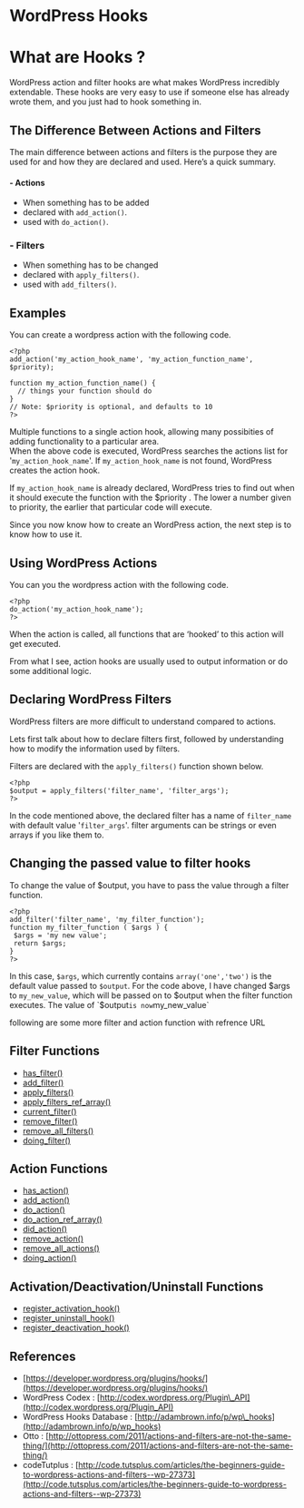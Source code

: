 # WordPress Hooks

# What are Hooks ?

WordPress action and filter hooks are what makes WordPress incredibly extendable. These hooks are very easy to use if someone else has already wrote them, and you just had to hook something in.

## The Difference Between Actions and Filters

The main difference between actions and filters is the purpose they are used for and how they are declared and used. Here’s a quick summary.

#### - Actions

* When something has to be added
* declared with `add_action()`.
* used with `do_action()`.

### - Filters

* When something has to be changed
* declared with `apply_filters()`.
* used with `add_filters()`.

## Examples

You can create a wordpress action with the following code.

```
<?php 
add_action('my_action_hook_name', 'my_action_function_name', $priority);

function my_action_function_name() {
  // things your function should do
}
// Note: $priority is optional, and defaults to 10
?>
```

Multiple functions to a single action hook, allowing many possibities of adding functionality to a particular area.  
When the above code is executed, WordPress searches the actions list for '`my_action_hook_name`'. If `my_action_hook_name` is not found, WordPress creates the action hook.

If `my_action_hook_name` is already declared, WordPress tries to find out when it should execute the function with the $priority . The lower a number given to priority, the earlier that particular code will execute.

Since you now know how to create an WordPress action, the next step is to know how to use it.

## Using WordPress Actions

You can you the wordpress action with the following code.

```
<?php 
do_action('my_action_hook_name'); 
?>
```

When the action is called, all functions that are ‘hooked’ to this action will get executed.

From what I see, action hooks are usually used to output information or do some additional logic.

## Declaring WordPress Filters

WordPress filters are more difficult to understand compared to actions.

Lets first talk about how to declare filters first, followed by understanding how to modify the information used by filters.

Filters are declared with the `apply_filters()` function shown below.

```
<?php 
$output = apply_filters('filter_name', 'filter_args'); 
?>
```

In the code mentioned above, the declared filter has a name of `filter_name` with default value '`filter_args`'. filter arguments can be strings or even arrays if you like them to.

## Changing the passed value to filter hooks

To change the value of $output, you have to pass the value through a filter function.

```
<?php 
add_filter('filter_name', 'my_filter_function'); 
function my_filter_function ( $args ) {
 $args = 'my new value'; 
 return $args;
}
?>
```

In this case, `$args`, which currently contains `array('one','two')` is the default value passed to `$output`. For the code above, I have changed $args to `my_new_value`, which will be passed on to $output when the filter function executes. The value of `$output` is now `my_new_value`

following are some more filter and action function with refrence URL

## Filter Functions

* [has\_filter\(\)](https://developer.wordpress.org/reference/functions/has_filter/)
* [add\_filter\(\)](https://developer.wordpress.org/reference/functions/add_filter/)
* [apply\_filters\(\)](https://developer.wordpress.org/reference/functions/apply_filters/)
* [apply\_filters\_ref\_array\(\)](https://developer.wordpress.org/reference/functions/apply_filters_ref_array/)
* [current\_filter\(\)](https://developer.wordpress.org/reference/functions/current_filter/)
* [remove\_filter\(\)](https://developer.wordpress.org/reference/functions/remove_filter/)
* [remove\_all\_filters\(\)](https://developer.wordpress.org/reference/functions/remove_all_filters/)
* [doing\_filter\(\)](https://developer.wordpress.org/reference/functions/doing_filter/)

## Action Functions

* [has\_action\(\)](https://developer.wordpress.org/reference/functions/has_action/)
* [add\_action\(\)](https://developer.wordpress.org/reference/functions/add_action/)
* [do\_action\(\)](https://developer.wordpress.org/reference/functions/do_action/)
* [do\_action\_ref\_array\(\)](https://developer.wordpress.org/reference/functions/do_action_ref_array/)
* [did\_action\(\)](https://developer.wordpress.org/reference/functions/did_action/)
* [remove\_action\(\)](https://developer.wordpress.org/reference/functions/remove_action/)
* [remove\_all\_actions\(\)](https://developer.wordpress.org/reference/functions/remove_all_actions/)
* [doing\_action\(\)](https://developer.wordpress.org/reference/functions/doing_action/)

## Activation/Deactivation/Uninstall Functions

* [register\_activation\_hook\(\)](https://developer.wordpress.org/reference/functions/register_activation_hook/)
* [register\_uninstall\_hook\(\)](https://developer.wordpress.org/reference/functions/register_uninstall_hook/)
* [register\_deactivation\_hook\(\)](https://developer.wordpress.org/reference/functions/register_deactivation_hook/)

## References

* [https://developer.wordpress.org/plugins/hooks/](https://developer.wordpress.org/plugins/hooks/)
* WordPress Codex : [http://codex.wordpress.org/Plugin\_API](http://codex.wordpress.org/Plugin_API)
* WordPress Hooks Database : [http://adambrown.info/p/wp\_hooks](http://adambrown.info/p/wp_hooks)
* Otto : [http://ottopress.com/2011/actions-and-filters-are-not-the-same-thing/](http://ottopress.com/2011/actions-and-filters-are-not-the-same-thing/)
* codeTutplus : [http://code.tutsplus.com/articles/the-beginners-guide-to-wordpress-actions-and-filters--wp-27373](http://code.tutsplus.com/articles/the-beginners-guide-to-wordpress-actions-and-filters--wp-27373)



